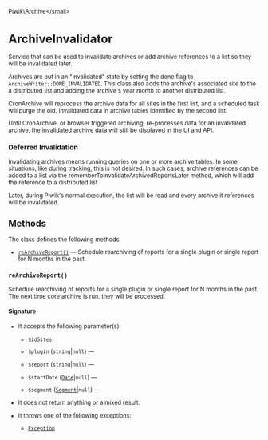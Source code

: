 <small>Piwik\Archive\</small>

ArchiveInvalidator
==================

Service that can be used to invalidate archives or add archive references to a list so they will be invalidated later.

Archives are put in an "invalidated" state by setting the done flag to `ArchiveWriter::DONE_INVALIDATED`.
This class also adds the archive's associated site to the a distributed list and adding the archive's year month to another
distributed list.

CronArchive will reprocess the archive data for all sites in the first list, and a scheduled task
will purge the old, invalidated data in archive tables identified by the second list.

Until CronArchive, or browser triggered archiving, re-processes data for an invalidated archive, the invalidated
archive data will still be displayed in the UI and API.

### Deferred Invalidation

Invalidating archives means running queries on one or more archive tables. In some situations, like during
tracking, this is not desired. In such cases, archive references can be added to a list via the
rememberToInvalidateArchivedReportsLater method, which will add the reference to a distributed list

Later, during Piwik's normal execution, the list will be read and every archive it references will
be invalidated.

Methods
-------

The class defines the following methods:

- [`reArchiveReport()`](#rearchivereport) &mdash; Schedule rearchiving of reports for a single plugin or single report for N months in the past.

<a name="rearchivereport" id="rearchivereport"></a>
<a name="reArchiveReport" id="reArchiveReport"></a>
### `reArchiveReport()`

Schedule rearchiving of reports for a single plugin or single report for N months in the past. The next time
core:archive is run, they will be processed.

#### Signature

-  It accepts the following parameter(s):
    - `$idSites`
      
    - `$plugin` (`string`|`null`) &mdash;
      
    - `$report` (`string`|`null`) &mdash;
      
    - `$startDate` ([`Date`](../../Piwik/Date.md)|`null`) &mdash;
      
    - `$segment` ([`Segment`](../../Piwik/Segment.md)|`null`) &mdash;
      
- It does not return anything or a mixed result.
- It throws one of the following exceptions:
    - [`Exception`](http://php.net/class.Exception)

